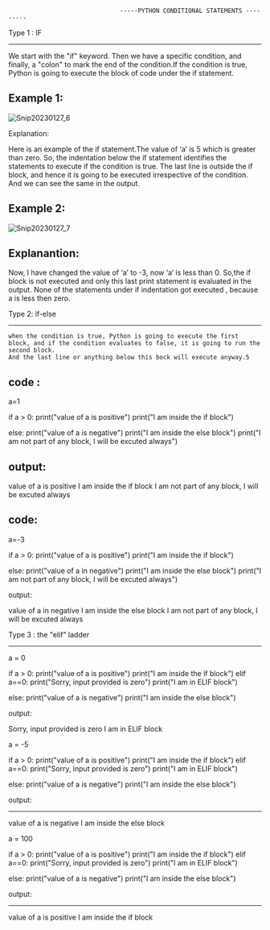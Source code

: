                                    -----PYTHON CONDITIONAL STATEMENTS ---------



Type 1 : IF
**************

We start with the "if" keyword. Then we have a specific condition, and finally, a "colon" to mark the end of the condition.If the condition is true, Python is going to execute the block of code under the if statement.


Example 1:
--------------

  ![Snip20230127_6](https://user-images.githubusercontent.com/93876736/215062332-f9221838-2a43-4d5d-970d-2d2b2c667774.png)



Explanation: 

  Here is an example of the if statement.The value of ‘a’ is 5 which is greater than zero. So, the indentation below the if statement identifies the statements to execute if the condition is true. 
  The last line is outside the if block, and hence it is going to be executed irrespective of the condition. And we can see the same in the output.


Example 2:
------------



 ![Snip20230127_7](https://user-images.githubusercontent.com/93876736/215063042-5eacba49-6d06-4461-ac23-904bed2e5a85.png)




Explanantion: 
------------

  Now, I have changed the value of ‘a’ to -3, now ‘a’ is less than 0.
  So,the if block is not executed and only this last print statement is evaluated in the output. 
 None of the statements under if indentation got executed , because a is less then zero.



Type 2: if-else
*****************
  
    when the condition is true, Python is going to execute the first block, and if the condition evaluates to false, it is going to run the second block. 
    And the last line or anything below this bock will execute anyway.5


code :
------

 a=1


if a > 0:
    print("value of a is positive")
    print("I am inside the if block")
    
else:
    print("value of a is negative")
    print("I am inside the else block")
print("I am not part of any  block, I will be excuted always")




output:
-------


value of a is positive
I am inside the if block
I am not part of any  block, I will be excuted always


code:
-----

a=-3


if a > 0:
    print("value of a is positive")
    print("I am inside the if block")
    
else:
    print("value of a in negative")
    print("I am inside the else block")
print("I am not part of any  block, I will be excuted always")


output:

  value of a in negative
I am inside the else block
I am not part of any  block, I will be excuted always



Type 3 :  the "elif" ladder
*************************** 


a = 0


if a > 0:
    print("value of a is positive")
    print("I am inside the if block")
elif a==0:
    print("Sorry, input provided is zero")
    print("I am in ELIF block")
    
else:
    print("value of a is negative")
    print("I am inside the else block")



output:

   Sorry, input provided is zero
   I am in ELIF block




a = -5


if a > 0:
    print("value of a is positive")
    print("I am inside the if block")
elif a==0:
    print("Sorry, input provided is zero")
    print("I am in ELIF block")
    
else:
    print("value of a is negative")
    print("I am inside the else block")



output:
________


value of a is negative
I am inside the else block





a = 100


if a > 0:
    print("value of a is positive")
    print("I am inside the if block")
elif a==0:
    print("Sorry, input provided is zero")
    print("I am in ELIF block")
    
else:
    print("value of a is negative")
    print("I am inside the else block")



output:
_________


value of a is positive
I am inside the if block



